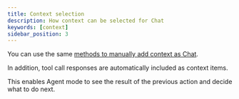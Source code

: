 ```yaml
---
title: Context selection
description: How context can be selected for Chat
keywords: [context]
sidebar_position: 3
---
```


You can use the same [methods to manually add context as Chat](../chat/context-selection.md).

In addition, tool call responses are automatically included as context items. 

This enables Agent mode to see the result of the previous action and decide what to do next.